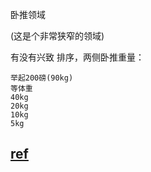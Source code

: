 
卧推领域

(这是个非常狭窄的领域)

有没有兴致 排序，两侧卧推重量：
```
举起200磅(90kg)
等体重
40kg
20kg
10kg
5kg
```





[ref](https://www.zhihu.com/question/21084197/answer/35592569)
-
